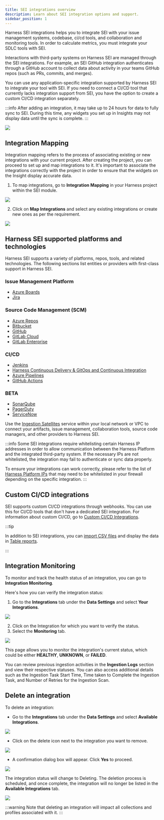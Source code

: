 ```yaml
---
title: SEI integrations overview
description: Learn about SEI integration options and support.
sidebar_position: 1
---
```


Harness SEI integrations helps you to integrate SEI with your issue management systems, codebase, ci/cd tools, and collaboration and monitoring tools. In order to calculate metrics, you must integrate your SDLC tools with SEI.

Interactions with third-party systems on Harness SEI are managed through the SEI integrations. For example, an SEI GitHub integration authenticates through a GitHub account to collect data about activity in your teams GitHub repos (such as PRs, commits, and merges).

You can use any application-specific integration supported by Harness SEI to integrate your tool with SEI. If you need to connect a CI/CD tool that currently lacks integration support from SEI, you have the option to create a custom CI/CD integration separately.

:::info
After adding an integration, it may take up to 24 hours for data to fully sync to SEI. During this time, any widgets you set up in Insights may not display data until the sync is complete.
:::

![](./static/integrations-overview.png)

## Integration Mapping

Integration mapping refers to the process of associating existing or new integrations with your current project. After creating the project, you can proceed to set up and map integrations to it. It's important to associate the integrations correctly with the project in order to ensure that the widgets on the Insight display accurate data.

1. To map integrations, go to **Integration Mapping** in your Harness project within the SEI module.

![](./static/integration-mapping.png)

2. Click on **Map Integrations** and select any existing integrations or create new ones as per the requirement.

![](./static/map-integrations.png)

## Harness SEI supported platforms and technologies

Harness SEI supports a variety of platforms, repos, tools, and related technologies. The following sections list entities or providers with first-class support in Harness SEI.

### Issue Management Platform

* [Azure Boards](/docs/software-engineering-insights/sei-integrations/azure-devops/sei-integration-azure-devops)
* [Jira](/docs/software-engineering-insights/sei-integrations/jira/sei-jira-integration)

### Source Code Management (SCM)

* [Azure Repos](/docs/software-engineering-insights/sei-integrations/azure-devops/sei-integration-azure-devops)
* [Bitbucket](/docs/software-engineering-insights/sei-integrations/bitbucket/sei-bitbucket-cloud)
* [GitHub](/docs/software-engineering-insights/sei-integrations/github/sei-github-integration)
* [GitLab Cloud](/docs/software-engineering-insights/sei-integrations/gitlab/sei-integration-gitlab)
* [GitLab Enterprise](/docs/software-engineering-insights/sei-integrations/gitlab/sei-integration-gitlab)

### CI/CD

* [Jenkins](/docs/software-engineering-insights/sei-integrations/jenkins/jenkins-plugin)
* [Harness Continuous Delivery & GitOps and Continuous Integration](/docs/software-engineering-insights/sei-integrations/harness-cicd/sei-integration-harnesscicd)
* [Azure Pipelines](/docs/software-engineering-insights/sei-integrations/azure-devops/sei-integration-azure-devops)
* [GitHub Actions](/docs/software-engineering-insights/sei-integrations/github%20actions/sei-github-actions)

### BETA

* [SonarQube](/docs/software-engineering-insights/sei-integrations/beta-integrations/sonarqube/sei-integration-sonarqube)
* [PagerDuty](/docs/software-engineering-insights/sei-integrations/beta-integrations/sei-integration-pagerduty)
* [ServiceNow](/docs/software-engineering-insights/sei-integrations/beta-integrations/servicenow/sei-servicenow)

Use the [Ingestion Satellites](/docs/software-engineering-insights/sei-ingestion-satellite/satellite-overview) service within your local network or VPC to connect your artifacts, issue management, collaboration tools, source code managers, and other providers to Harness SEI.

:::info
Some SEI integrations require whitelisting certain Harness IP addresses in order to allow communication between the Harness Platform and the integrated third-party system. If the necessary IPs are not whitelisted, the integration may fail to authenticate or sync data properly.

To ensure your integrations can work correctly, please refer to the list of [Harness Platform IPs](/docs/platform/references/allowlist-harness-domains-and-ips) that may need to be whitelisted in your firewall depending on the specific integration.
:::

## Custom CI/CD integrations

SEI supports custom CI/CD integrations through webhooks. You can use this for CI/CD tools that don't have a dedicated SEI integration. For information about custom CI/CD, go to [Custom CI/CD Integrations](/docs/software-engineering-insights/sei-integrations/custom-cicd/sei-custom-cicd-integration).

:::tip

In addition to SEI integrations, you can [import CSV files](/docs/software-engineering-insights/sei-propels-scripts/tables) and display the data in [Table reports](/docs/software-engineering-insights/sei-propels-scripts/table-reports).

:::

## Integration Monitoring

To monitor and track the health status of an integration, you can go to **Integration Monitoring**.

Here's how you can verify the integration status:

1. Go to the **Integrations** tab under the **Data Settings** and select **Your Integrations**.

![](./static/integrations-tab.png)

2. Click on the Integration for which you want to verify the status.
3. Select the **Monitoring** tab.

![](./static/integration-monitoring.png)

This page allows you to monitor the integration's current status, which could be either **HEALTHY**, **UNKNOWN**, or **FAILED**. 

You can review previous ingestion activities in the **Ingestion Logs** section and view their respective statuses.
You can also access additional details such as the Ingestion Task Start Time, Time taken to Complete the Ingestion Task, and Number of Retries for the Ingestion Scan.

## Delete an integration

To delete an integration:

* Go to the **Integrations** tab under the **Data Settings** and select **Available Integrations**.

![](./static/delete-integration1.png)

* Click on the delete icon next to the integration you want to remove.

![](./static/delete-integration2.png)

* A confirmation dialog box will appear. Click **Yes** to proceed.
  
![](./static/delete-integration3.png)

The integration status will change to Deleting. The deletion process is scheduled, and once complete, the integration will no longer be listed in the **Available Integrations** tab.

![](./static/delete-integration4.png)

:::warning
Note that deleting an integration will impact all collections and profiles associated with it.
:::